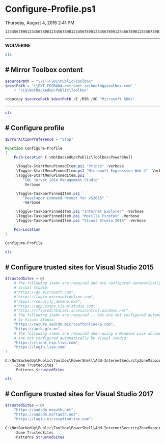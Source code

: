 ﻿# Configure-Profile.ps1

Thursday, August 4, 2016
2:41 PM

```Text
12345678901234567890123456789012345678901234567890123456789012345678901234567890
```

---


**WOLVERINE**

```PowerShell
cls
```

## # Mirror Toolbox content

```PowerShell
$sourcePath = "\\TT-FS01\Public\Toolbox"
$destPath = "\\EXT-FOOBAR4.extranet.technologytoolbox.com" `
    + "\C$\NotBackedUp\Public\Toolbox"

robocopy $sourcePath $destPath /E /MIR /XD "Microsoft SDKs"
```

---


```PowerShell
cls
```

## # Configure profile

```PowerShell
$ErrorActionPreference = "Stop"

Function Configure-Profile
{
    Push-Location C:\NotBackedUp\Public\Toolbox\PowerShell

    .\Toggle-StartMenuPinnedItem.ps1 "Prince" -Verbose
    .\Toggle-StartMenuPinnedItem.ps1 "Microsoft Expression Web 4" -Verbose
    .\Toggle-StartMenuPinnedItem.ps1 `
        "SQL Server 2014 Management Studio" `
        -Verbose

    .\Toggle-TaskbarPinnedItem.ps1 `
        "Developer Command Prompt for VS2015" `
        -Verbose

    .\Toggle-TaskbarPinnedItem.ps1 "Internet Explorer" -Verbose
    .\Toggle-TaskbarPinnedItem.ps1 "Mozilla Firefox" -Verbose
    .\Toggle-TaskbarPinnedItem.ps1 "Visual Studio 2015" -Verbose

    Pop-Location
}

Configure-Profile
```

```PowerShell
cls
```

## # Configure trusted sites for Visual Studio 2015

```PowerShell
$trustedSites = @(
    # The following items are required and are configured automatically by
    # Visual Studio:
    #"https://go.microsoft.com",
    #"https://login.microsoftonline.com",
    #"about://security_devenv.exe",
    #"https://app.vssps.visualstudio.com",
    #"https://tfsprodch1acs01.accesscontrol.windows.net",
    # The following items are required -- but are not configured automatically
    # by Visual Studio:
    "https://secure.aadcdn.microsoftonline-p.com",
    "https://auth.gfx.ms",
    # The following items are required when using a Windows Live account -- but
    # are not configured automatically by Visual Studio:
    "https://client.hip.live.com",
    "https://login.live.com"
)

C:\NotBackedUp\Public\Toolbox\PowerShell\Add-InternetSecurityZoneMapping.ps1 `
    -Zone TrustedSites `
    -Patterns $trustedSites
```

```PowerShell
cls
```

## # Configure trusted sites for Visual Studio 2017

```PowerShell
$trustedSites = @(
    "https://aadcdn.msauth.net",
    "https://aadcdn.msftauth.net",
    "https://login.microsoftonline.com")

C:\NotBackedUp\Public\Toolbox\PowerShell\Add-InternetSecurityZoneMapping.ps1 `
    -Zone TrustedSites `
    -Patterns $trustedSites
```
